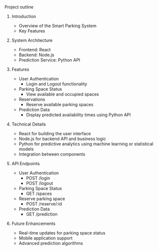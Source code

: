 Project outline
1. Introduction
    - Overview of the Smart Parking System
    - Key Features

2. System Architecture
    - Frontend: React
    - Backend: Node.js
    - Prediction Service: Python API

3. Features
    - User Authentication
      - Login and Logout functionality
    - Parking Space Status
      - View available and occupied spaces
    - Reservations
      - Reserve available parking spaces
    - Prediction Data
      - Display predicted availability times using Python API

4. Technical Details
    - React for building the user interface
    - Node.js for backend API and business logic
    - Python for predictive analytics using machine learning or statistical models
    - Integration between components

5. API Endpoints
    - User Authentication
      - POST /login
      - POST /logout
    - Parking Space Status
      - GET /spaces
    - Reserve parking space
      - POST /reserve/:id
    - Prediction Data
      - GET /prediction

6. Future Enhancements
    - Real-time updates for parking space status
    - Mobile application support
    - Advanced prediction algorithms
